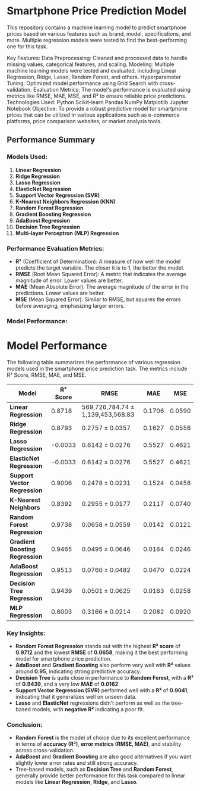 # Smartphone Price Prediction Model

This repository contains a machine learning model to predict smartphone prices based on various features such as brand, model, specifications, and more. Multiple regression models were tested to find the best-performing one for this task.

Key Features:
Data Preprocessing: Cleaned and processed data to handle missing values, categorical features, and scaling.
Modeling: Multiple machine learning models were tested and evaluated, including Linear Regression, Ridge, Lasso, Random Forest, and others.
Hyperparameter Tuning: Optimized model performance using Grid Search with cross-validation.
Evaluation Metrics: The model's performance is evaluated using metrics like RMSE, MAE, MSE, and R² to ensure reliable price predictions.
Technologies Used:
Python
Scikit-learn
Pandas
NumPy
Matplotlib
Jupyter Notebook
Objective:
To provide a robust predictive model for smartphone prices that can be utilized in various applications such as e-commerce platforms, price comparison websites, or market analysis tools.

## Performance Summary

### Models Used:
1. **Linear Regression**
2. **Ridge Regression**
3. **Lasso Regression**
4. **ElasticNet Regression**
5. **Support Vector Regression (SVR)**
6. **K-Nearest Neighbors Regression (KNN)**
7. **Random Forest Regression**
8. **Gradient Boosting Regression**
9. **AdaBoost Regression**
10. **Decision Tree Regression**
11. **Multi-layer Perceptron (MLP) Regression**

### Performance Evaluation Metrics:
- **R²** (Coefficient of Determination): A measure of how well the model predicts the target variable. The closer it is to 1, the better the model.
- **RMSE** (Root Mean Squared Error): A metric that indicates the average magnitude of error. Lower values are better.
- **MAE** (Mean Absolute Error): The average magnitude of the error in the predictions. Lower values are better.
- **MSE** (Mean Squared Error): Similar to RMSE, but squares the errors before averaging, emphasizing larger errors.

### Model Performance:
# Model Performance

The following table summarizes the performance of various regression models used in the smartphone price prediction task. The metrics include R² Score, RMSE, MAE, and MSE.

| Model                        | R² Score  | RMSE        | MAE         | MSE         |
|------------------------------|-----------|-------------|-------------|-------------|
| **Linear Regression**         | 0.8718    | 569,726,784.74 ± 1,139,453,568.83 | 0.1706      | 0.0590      |
| **Ridge Regression**          | 0.8793    | 0.2757 ± 0.0357      | 0.1627      | 0.0556      |
| **Lasso Regression**          | -0.0033   | 0.6142 ± 0.0276      | 0.5527      | 0.4621      |
| **ElasticNet Regression**     | -0.0033   | 0.6142 ± 0.0276      | 0.5527      | 0.4621      |
| **Support Vector Regression** | 0.9006    | 0.2478 ± 0.0231      | 0.1524      | 0.0458      |
| **K-Nearest Neighbors**       | 0.8392    | 0.2955 ± 0.0177      | 0.2117      | 0.0740      |
| **Random Forest Regression**  | 0.9738    | 0.0658 ± 0.0559      | 0.0142      | 0.0121      |
| **Gradient Boosting Regression** | 0.9465 | 0.0495 ± 0.0646      | 0.0164      | 0.0246      |
| **AdaBoost Regression**       | 0.9513    | 0.0760 ± 0.0482      | 0.0470      | 0.0224      |
| **Decision Tree Regression**  | 0.9439    | 0.0501 ± 0.0625      | 0.0163      | 0.0258      |
| **MLP Regression**            | 0.8003    | 0.3166 ± 0.0214      | 0.2082      | 0.0920      |



### Key Insights:
- **Random Forest Regression** stands out with the highest **R² score** of **0.9712** and the lowest **RMSE** of **0.0658**, making it the best performing model for smartphone price prediction.
- **AdaBoost** and **Gradient Boosting** also perform very well with **R²** values around **0.95**, indicating strong predictive accuracy.
- **Decision Tree** is quite close in performance to **Random Forest**, with a **R²** of **0.9439**, and a very low **MAE** of **0.0162**.
- **Support Vector Regression (SVR)** performed well with a **R²** of **0.9041**, indicating that it generalizes well on unseen data.
- **Lasso** and **ElasticNet** regressions didn't perform as well as the tree-based models, with **negative R²** indicating a poor fit.

### Conclusion:
- **Random Forest** is the model of choice due to its excellent performance in terms of **accuracy (R²)**, **error metrics (RMSE, MAE)**, and stability across cross-validation.
- **AdaBoost** and **Gradient Boosting** are also good alternatives if you want slightly lower error rates and still strong accuracy.
- Tree-based models, such as **Decision Tree** and **Random Forest**, generally provide better performance for this task compared to linear models like **Linear Regression**, **Ridge**, and **Lasso**.

